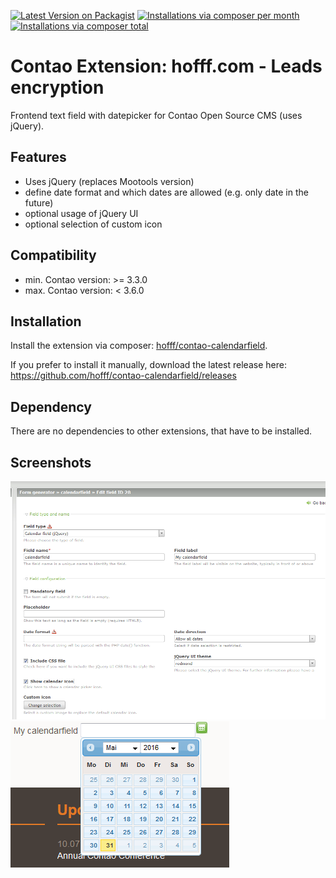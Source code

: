 [![Latest Version on Packagist](http://img.shields.io/packagist/v/hofff/contao-calendarfield.svg?style=flat)](https://packagist.org/packages/hofff/contao-calendarfield)
[![Installations via composer per month](http://img.shields.io/packagist/dm/hofff/contao-calendarfield.svg?style=flat)](https://packagist.org/packages/hofff/contao-calendarfield)
[![Installations via composer total](http://img.shields.io/packagist/dt/hofff/contao-calendarfield.svg?style=flat)](https://packagist.org/packages/hofff/contao-calendarfield)

# Contao Extension: hofff.com - Leads encryption

Frontend text field with datepicker for Contao Open Source CMS (uses jQuery).


## Features

- Uses jQuery (replaces Mootools version)
- define date format and which dates are allowed (e.g. only date in the future)
- optional usage of jQuery UI
- optional selection of custom icon


## Compatibility

- min. Contao version: >= 3.3.0
- max. Contao version: <  3.6.0


## Installation

Install the extension via composer: [hofff/contao-calendarfield](https://packagist.org/packages/hofff/contao-calendarfield).

If you prefer to install it manually, download the latest release here: https://github.com/hofff/contao-calendarfield/releases


## Dependency

There are no dependencies to other extensions, that have to be installed.


## Screenshots

![Back end configuration](screenshot-backend.png)
![Front end output](screenshot-frontend.png)
